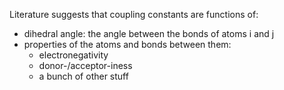 Literature suggests that coupling constants are functions of:
 * dihedral angle: the angle between the bonds of atoms i and j
 * properties of the atoms and bonds between them:
   * electronegativity
   * donor-/acceptor-iness
   * a bunch of other stuff